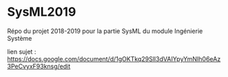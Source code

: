 # SysML2019
Répo du projet 2018-2019 pour la partie SysML du module Ingénierie Système

lien sujet : https://docs.google.com/document/d/1gOKTkq29SlI3dVAIYpyYmNIh06eAz3PeCvyxF93knsg/edit
